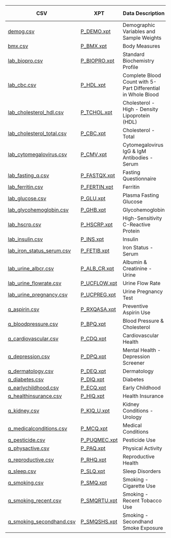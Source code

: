 CSV|XPT|Data Description| # Obs| # Vars|Documentation
--------|---------|----------------|-------|-------|-------------
[demog.csv](https://raw.githubusercontent.com/NeuroDataDesign/ProgLearn_2021-2022/main/Tiffany_Chu/NHANES_Data/CSV/demog.csv)|[P_DEMO.xpt](https://github.com/NeuroDataDesign/ProgLearn_2021-2022/tree/main/Tiffany_Chu/NHANES_Data/XPT/)|Demographic Variables and Sample Weights|15560|29|[P_DEMO Doc](https://wwwn.cdc.gov/Nchs/Nhanes/2017-2018/P_DEMO.htm)
[bmx.csv](https://raw.githubusercontent.com/NeuroDataDesign/ProgLearn_2021-2022/main/Tiffany_Chu/NHANES_Data/CSV/bmx.csv)|[P_BMX.xpt](https://github.com/NeuroDataDesign/ProgLearn_2021-2022/tree/main/Tiffany_Chu/NHANES_Data/XPT/)|Body Measures|14300|22|[P_BMX Doc](https://wwwn.cdc.gov/Nchs/Nhanes/2017-2018/P_BMX.htm)
[lab_biopro.csv](https://raw.githubusercontent.com/NeuroDataDesign/ProgLearn_2021-2022/main/Tiffany_Chu/NHANES_Data/CSV/lab_biopro.csv)|[P_BIOPRO.xpt](https://github.com/NeuroDataDesign/ProgLearn_2021-2022/tree/main/Tiffany_Chu/NHANES_Data/XPT/Lab)|Standard Biochemistry Profile|10409|41|[P_BIOPRO.htm](https://wwwn.cdc.gov/Nchs/Nhanes/2017-2018/P_BIOPRO.htm)
[lab_cbc.csv](https://raw.githubusercontent.com/NeuroDataDesign/ProgLearn_2021-2022/main/Tiffany_Chu/NHANES_Data/CSV/lab_cbc.csv)|[P_HDL.xpt](https://github.com/NeuroDataDesign/ProgLearn_2021-2022/tree/main/Tiffany_Chu/NHANES_Data/XPT/Lab)|Complete Blood Count with 5-Part Differential in Whole Blood|13772|22|[P_HDL.htm](https://wwwn.cdc.gov/Nchs/Nhanes/2017-2018/P_HDL.htm)
[lab_cholesterol_hdl.csv](https://raw.githubusercontent.com/NeuroDataDesign/ProgLearn_2021-2022/main/Tiffany_Chu/NHANES_Data/CSV/lab_cholesterol_hdl.csv)|[P_TCHOL.xpt](https://github.com/NeuroDataDesign/ProgLearn_2021-2022/tree/main/Tiffany_Chu/NHANES_Data/XPT/Lab)|Cholesterol - High - Density Lipoprotein (HDL)|12198|3|[P_TCHOL.htm](https://wwwn.cdc.gov/Nchs/Nhanes/2017-2018/P_TCHOL.htm)
[lab_cholesterol_total.csv](https://raw.githubusercontent.com/NeuroDataDesign/ProgLearn_2021-2022/main/Tiffany_Chu/NHANES_Data/CSV/lab_cholesterol_total.csv)|[P_CBC.xpt](https://github.com/NeuroDataDesign/ProgLearn_2021-2022/tree/main/Tiffany_Chu/NHANES_Data/XPT/Lab)|Cholesterol - Total|12198|3|[P_CBC.htm](https://wwwn.cdc.gov/Nchs/Nhanes/2017-2018/P_CBC.htm)
[lab_cytomegalovirus.csv](https://raw.githubusercontent.com/NeuroDataDesign/ProgLearn_2021-2022/main/Tiffany_Chu/NHANES_Data/CSV/lab_cytomegalovirus.csv)|[P_CMV.xpt](https://github.com/NeuroDataDesign/ProgLearn_2021-2022/tree/main/Tiffany_Chu/NHANES_Data/XPT/Lab)|Cytomegalovirus IgG & IgM Antibodies - Serum|1574|4|[P_CMV.htm](https://wwwn.cdc.gov/Nchs/Nhanes/2017-2018/P_CMV.htm)
[lab_fasting_q.csv](https://raw.githubusercontent.com/NeuroDataDesign/ProgLearn_2021-2022/main/Tiffany_Chu/NHANES_Data/CSV/lab_fasting_q.csv)|[P_FASTQX.xpt](https://github.com/NeuroDataDesign/ProgLearn_2021-2022/tree/main/Tiffany_Chu/NHANES_Data/XPT/Lab)|Fasting Questionnaire|13772|19|[P_FASTQX.htm](https://wwwn.cdc.gov/Nchs/Nhanes/2017-2018/P_FASTQX.htm)
[lab_ferritin.csv](https://raw.githubusercontent.com/NeuroDataDesign/ProgLearn_2021-2022/main/Tiffany_Chu/NHANES_Data/CSV/lab_ferritin.csv)|[P_FERTIN.xpt](https://github.com/NeuroDataDesign/ProgLearn_2021-2022/tree/main/Tiffany_Chu/NHANES_Data/XPT/Lab)|Ferritin|11983|3|[P_FERTIN.htm](https://wwwn.cdc.gov/Nchs/Nhanes/2017-2018/P_FERTIN.htm)
[lab_glucose.csv](https://raw.githubusercontent.com/NeuroDataDesign/ProgLearn_2021-2022/main/Tiffany_Chu/NHANES_Data/CSV/lab_glucose)|[P_GLU.xpt](https://github.com/NeuroDataDesign/ProgLearn_2021-2022/tree/main/Tiffany_Chu/NHANES_Data/XPT/Lab)|Plasma Fasting Glucose|5100|4|[P_GLU.htm](https://wwwn.cdc.gov/Nchs/Nhanes/2017-2018/P_GLU.htm)
[lab_glycohemoglobin.csv](https://raw.githubusercontent.com/NeuroDataDesign/ProgLearn_2021-2022/main/Tiffany_Chu/NHANES_Data/CSV/lab_glycohemoglobin.csv)|[P_GHB.xpt](https://github.com/NeuroDataDesign/ProgLearn_2021-2022/tree/main/Tiffany_Chu/NHANES_Data/XPT/Lab)|Glycohemoglobin|10409|2|[P_GHB.htm](https://wwwn.cdc.gov/Nchs/Nhanes/2017-2018/P_GHB.htm)
[lab_hscrp.csv](https://raw.githubusercontent.com/NeuroDataDesign/ProgLearn_2021-2022/main/Tiffany_Chu/NHANES_Data/CSV/lab_hscrp.csv)|[P_HSCRP.xpt](https://github.com/NeuroDataDesign/ProgLearn_2021-2022/tree/main/Tiffany_Chu/NHANES_Data/XPT/Lab)|High-Sensitivity C-Reactive Protein|13772|3|[P_HSCRP.htm](https://wwwn.cdc.gov/Nchs/Nhanes/2017-2018/P_HSCRP.htm)
[lab_insulin.csv](https://raw.githubusercontent.com/NeuroDataDesign/ProgLearn_2021-2022/main/Tiffany_Chu/NHANES_Data/CSV/lab_insulin.csv)|[P_INS.xpt](https://github.com/NeuroDataDesign/ProgLearn_2021-2022/tree/main/Tiffany_Chu/NHANES_Data/XPT/Lab)|Insulin|5090|5|[P_INS.htm](https://wwwn.cdc.gov/Nchs/Nhanes/2017-2018/P_INS.htm)
[lab_iron_status_serum.csv](https://raw.githubusercontent.com/NeuroDataDesign/ProgLearn_2021-2022/main/Tiffany_Chu/NHANES_Data/CSV/lab_iron_status_serum.csv)|[P_FETIB.xpt](https://github.com/NeuroDataDesign/ProgLearn_2021-2022/tree/main/Tiffany_Chu/NHANES_Data/XPT/Lab)|Iron Status - Serum|10409|9|[P_FETIB.htm](https://wwwn.cdc.gov/Nchs/Nhanes/2017-2018/P_FETIB.htm)
[lab_urine_albcr.csv](https://raw.githubusercontent.com/NeuroDataDesign/ProgLearn_2021-2022/main/Tiffany_Chu/NHANES_Data/CSV/lab_urine_albcr.csv)|[P_ALB_CR.xpt](https://github.com/NeuroDataDesign/ProgLearn_2021-2022/tree/main/Tiffany_Chu/NHANES_Data/XPT/Lab)|Albumin & Creatinine - Urine|13027|8|[P_ALB_CR.htm](https://wwwn.cdc.gov/Nchs/Nhanes/2017-2018/P_ALB_CR.htm)
[lab_urine_flowrate.csv](https://raw.githubusercontent.com/NeuroDataDesign/ProgLearn_2021-2022/main/Tiffany_Chu/NHANES_Data/CSV/lab_urine_flowrate.csv)|[P_UCFLOW.xpt](https://github.com/NeuroDataDesign/ProgLearn_2021-2022/tree/main/Tiffany_Chu/NHANES_Data/XPT/Lab)|Urine Flow Rate|13027|10|[P_UCFLOW.htm](https://wwwn.cdc.gov/Nchs/Nhanes/2017-2018/P_UCFLOW.htm)
[lab_urine_pregnancy.csv](https://raw.githubusercontent.com/NeuroDataDesign/ProgLearn_2021-2022/main/Tiffany_Chu/NHANES_Data/CSV/lab_urine_pregnancy.csv)|[P_UCPREG.xpt](https://github.com/NeuroDataDesign/ProgLearn_2021-2022/tree/main/Tiffany_Chu/NHANES_Data/XPT/Lab)|Urine Pregnancy Test|1750|2|[P_UCPREG.htm](https://wwwn.cdc.gov/Nchs/Nhanes/2017-2018/P_UCPREG.htm)
[q_aspirin.csv](https://raw.githubusercontent.com/NeuroDataDesign/ProgLearn_2021-2022/main/Tiffany_Chu/NHANES_Data/CSV/q_aspirin.csv)|[P_RXQASA.xpt](https://github.com/NeuroDataDesign/ProgLearn_2021-2022/tree/main/Tiffany_Chu/NHANES_Data/XPT/Questionnaire)|Preventive Aspirin Use|6500|4|[P_RXQASA.htm](https://wwwn.cdc.gov/Nchs/Nhanes/2017-2018/P_RXQASA.htm)
[q_bloodpressure.csv](https://raw.githubusercontent.com/NeuroDataDesign/ProgLearn_2021-2022/main/Tiffany_Chu/NHANES_Data/CSV/q_bloodpressure.csv)|[P_BPQ.xpt](https://github.com/NeuroDataDesign/ProgLearn_2021-2022/tree/main/Tiffany_Chu/NHANES_Data/XPT/Questionnaire)|Blood Pressure & Cholesterol|10195|11|[P_BPQ.htm](https://wwwn.cdc.gov/Nchs/Nhanes/2017-2018/P_BPQ.htm)
[q_cardiovascular.csv](https://raw.githubusercontent.com/NeuroDataDesign/ProgLearn_2021-2022/main/Tiffany_Chu/NHANES_Data/CSV/q_cardiovascular.csv)|[P_CDQ.xpt](https://github.com/NeuroDataDesign/ProgLearn_2021-2022/tree/main/Tiffany_Chu/NHANES_Data/XPT/Questionnaire)|Cardiovascular Health|6433|17|[P_CDQ.htm](https://wwwn.cdc.gov/Nchs/Nhanes/2017-2018/P_CDQ.htm)
[q_depression.csv](https://raw.githubusercontent.com/NeuroDataDesign/ProgLearn_2021-2022/main/Tiffany_Chu/NHANES_Data/CSV/q_depression.csv)|[P_DPQ.xpt](https://github.com/NeuroDataDesign/ProgLearn_2021-2022/tree/main/Tiffany_Chu/NHANES_Data/XPT/Questionnaire)|Mental Health - Depression Screener|8965|11|[P_DPQ.htm](https://wwwn.cdc.gov/Nchs/Nhanes/2017-2018/P_DPQ.htm)
[q_dermatology.csv](https://raw.githubusercontent.com/NeuroDataDesign/ProgLearn_2021-2022/main/Tiffany_Chu/NHANES_Data/CSV/q_dermatology.csv)|[P_DEQ.xpt](https://github.com/NeuroDataDesign/ProgLearn_2021-2022/tree/main/Tiffany_Chu/NHANES_Data/XPT/Questionnaire)|Dermatology|5810|6|[P_DEQ.htm](https://wwwn.cdc.gov/Nchs/Nhanes/2017-2018/P_DEQ.htm)
[q_diabetes.csv](https://raw.githubusercontent.com/NeuroDataDesign/ProgLearn_2021-2022/main/Tiffany_Chu/NHANES_Data/CSV/q_diabetes.csv)|[P_DIQ.xpt](https://github.com/NeuroDataDesign/ProgLearn_2021-2022/tree/main/Tiffany_Chu/NHANES_Data/XPT/Questionnaire)|Diabetes|14986|28|[P_DIQ.htm](https://wwwn.cdc.gov/Nchs/Nhanes/2017-2018/P_DIQ.htm)
[q_earlychildhood.csv](https://raw.githubusercontent.com/NeuroDataDesign/ProgLearn_2021-2022/main/Tiffany_Chu/NHANES_Data/CSV/q_earlychildhood.csv)|[P_ECQ.xpt](https://github.com/NeuroDataDesign/ProgLearn_2021-2022/tree/main/Tiffany_Chu/NHANES_Data/XPT/Questionnaire)|Early Childhood|5365|10|[P_ECQ.htm](https://wwwn.cdc.gov/Nchs/Nhanes/2017-2018/P_ECQ.htm)
[q_healthinsurance.csv](https://raw.githubusercontent.com/NeuroDataDesign/ProgLearn_2021-2022/main/Tiffany_Chu/NHANES_Data/CSV/q_healthinsurance.csv)|[P_HIQ.xpt](https://github.com/NeuroDataDesign/ProgLearn_2021-2022/tree/main/Tiffany_Chu/NHANES_Data/XPT/Questionnaire)|Health Insurance|15560|14|[P_HIQ.htm](https://wwwn.cdc.gov/Nchs/Nhanes/2017-2018/P_HIQ.htm)
[q_kidney.csv](https://raw.githubusercontent.com/NeuroDataDesign/ProgLearn_2021-2022/main/Tiffany_Chu/NHANES_Data/CSV/q_kidney.csv)|[P_KIQ_U.xpt](https://github.com/NeuroDataDesign/ProgLearn_2021-2022/tree/main/Tiffany_Chu/NHANES_Data/XPT/Questionnaire)|Kidney Conditions - Urology|9232|16|[P_KIQ_U.htm](https://wwwn.cdc.gov/Nchs/Nhanes/2017-2018/P_KIQ_U.htm)
[q_medicalconditions.csv](https://raw.githubusercontent.com/NeuroDataDesign/ProgLearn_2021-2022/main/Tiffany_Chu/NHANES_Data/CSV/q_medicalconditions.csv)|[P_MCQ.xpt](https://github.com/NeuroDataDesign/ProgLearn_2021-2022/tree/main/Tiffany_Chu/NHANES_Data/XPT/Questionnaire)|Medical Conditions|14986|63|[P_MCQ.htm](https://wwwn.cdc.gov/Nchs/Nhanes/2017-2018/P_MCQ.htm)
[q_pesticide.csv](https://raw.githubusercontent.com/NeuroDataDesign/ProgLearn_2021-2022/main/Tiffany_Chu/NHANES_Data/CSV/q_pesticide.csv)|[P_PUQMEC.xpt](https://github.com/NeuroDataDesign/ProgLearn_2021-2022/tree/main/Tiffany_Chu/NHANES_Data/XPT/Questionnaire)|Pesticide Use|12198|3|[P_PUQMEC.htm](https://wwwn.cdc.gov/Nchs/Nhanes/2017-2018/P_PUQMEC.htm)
[q_physactive.csv](https://raw.githubusercontent.com/NeuroDataDesign/ProgLearn_2021-2022/main/Tiffany_Chu/NHANES_Data/CSV/q_physactive.csv)|[P_PAQ.xpt](https://github.com/NeuroDataDesign/ProgLearn_2021-2022/tree/main/Tiffany_Chu/NHANES_Data/XPT/Questionnaire)|Physical Activity|9693|17|[P_PAQ.htm](https://wwwn.cdc.gov/Nchs/Nhanes/2017-2018/P_PAQ.htm)
[q_reproductive.csv](https://raw.githubusercontent.com/NeuroDataDesign/ProgLearn_2021-2022/main/Tiffany_Chu/NHANES_Data/CSV/q_reproductive.csv)|[P_RHQ.xpt](https://github.com/NeuroDataDesign/ProgLearn_2021-2022/tree/main/Tiffany_Chu/NHANES_Data/XPT/Questionnaire)|Reproductive Health|5314|32|[P_RHQ.htm](https://wwwn.cdc.gov/Nchs/Nhanes/2017-2018/P_RHQ.htm)
[q_sleep.csv](https://raw.githubusercontent.com/NeuroDataDesign/ProgLearn_2021-2022/main/Tiffany_Chu/NHANES_Data/CSV/q_sleep.csv)|[P_SLQ.xpt](https://github.com/NeuroDataDesign/ProgLearn_2021-2022/tree/main/Tiffany_Chu/NHANES_Data/XPT/Questionnaire)|Sleep Disorders|10195|11|[P_SLQ.htm](https://wwwn.cdc.gov/Nchs/Nhanes/2017-2018/P_SLQ.htm)
[q_smoking.csv](https://raw.githubusercontent.com/NeuroDataDesign/ProgLearn_2021-2022/main/Tiffany_Chu/NHANES_Data/CSV/q_smoking.csv)|[P_SMQ.xpt](https://github.com/NeuroDataDesign/ProgLearn_2021-2022/tree/main/Tiffany_Chu/NHANES_Data/XPT/Questionnaire)|Smoking - Cigarette Use|11137|16|[P_SMQ.htm](https://wwwn.cdc.gov/Nchs/Nhanes/2017-2018/P_SMQ.htm)
[q_smoking_recent.csv](https://raw.githubusercontent.com/NeuroDataDesign/ProgLearn_2021-2022/main/Tiffany_Chu/NHANES_Data/CSV/q_smoking_recent.csv)|[P_SMQRTU.xpt](https://github.com/NeuroDataDesign/ProgLearn_2021-2022/tree/main/Tiffany_Chu/NHANES_Data/XPT/Questionnaire)|Smoking - Recent Tobacco Use|10409|25|[P_SMQRTU.htm](https://wwwn.cdc.gov/Nchs/Nhanes/2017-2018/P_SMQRTU.htm)
[q_smoking_secondhand.csv](https://raw.githubusercontent.com/NeuroDataDesign/ProgLearn_2021-2022/main/Tiffany_Chu/NHANES_Data/CSV/q_smoking_secondhand.csv)|[P_SMQSHS.xpt](https://github.com/NeuroDataDesign/ProgLearn_2021-2022/tree/main/Tiffany_Chu/NHANES_Data/XPT/Questionnaire)|Smoking - Secondhand Smoke Exposure|15560|15|[P_SMQSHS.htm](https://wwwn.cdc.gov/Nchs/Nhanes/2017-2018/P_SMQSHS.htm)
